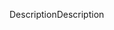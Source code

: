 <span data-ttu-id="27a65-101">Description</span><span class="sxs-lookup"><span data-stu-id="27a65-101">Description</span></span>
